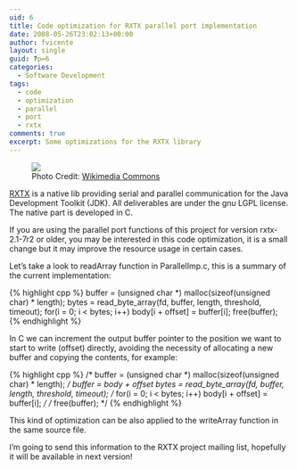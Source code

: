 ```yaml
---
uid: 6
title: Code optimization for RXTX parallel port implementation
date: 2008-05-26T23:02:13+00:00
author: fvicente
layout: single
guid: ?p=6
categories:
  - Software Development
tags:
  - code
  - optimization
  - parallel
  - port
  - rxtx
comments: true
excerpt: Some optimizations for the RXTX library
---
```

<figure>
	<img src="{{ site.baseurl }}/images/db25.jpg">
	<figcaption>Photo Credit: <a href="http://commons.wikimedia.org/wiki/Image:Scsi_extern_db25_st.jpg" title="Wikimedia Commons"> Wikimedia Commons</a></figcaption>
</figure>

<a title="RXTX" href="http://www.rxtx.org/" target="_blank">RXTX</a> is a native lib providing serial and parallel communication for the Java Development Toolkit (JDK). All deliverables are under the gnu LGPL license. The native part is developed in C.

If you are using the parallel port functions of this project for version rxtx-2.1-7r2 or older, you may be interested in this code optimization, it is a small change but it may improve the resource usage in certain cases.

<!--more-->

Let&#8217;s take a look to readArray function in ParallelImp.c, this is a summary of the current implementation:

{% highlight cpp %}
buffer = (unsigned char *) malloc(sizeof(unsigned char) * length);
bytes = read_byte_array(fd, buffer, length, threshold, timeout);
for(i = 0; i < bytes; i++) body[i + offset] = buffer[i];
free(buffer);
{% endhighlight %}

In C we can increment the output buffer pointer to the position we want to start to write (offset) directly, avoiding the necessity of allocating a new buffer and copying the contents, for example:

{% highlight cpp %}
/* buffer = (unsigned char *) malloc(sizeof(unsigned char) * length); */
buffer = body + offset
bytes = read_byte_array(fd, buffer, length, threshold, timeout);
/* for(i = 0; i < bytes; i++) body[i + offset] = buffer[i]; */
/* free(buffer); */
{% endhighlight %}

This kind of optimization can be also applied to the writeArray function in the same source file.

I&#8217;m going to send this information to the RXTX project mailing list, hopefully it will be available in next version!
